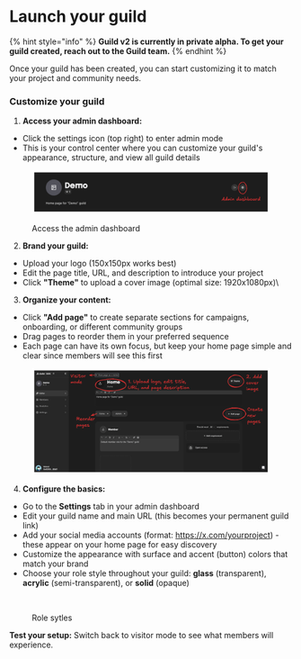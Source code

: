 # Launch your guild

{% hint style="info" %}
**Guild v2 is currently in private alpha. To get your guild created, reach out to the Guild team.**
{% endhint %}

Once your guild has been created, you can start customizing it to match your project and community needs.

### Customize your guild



1. **Access your admin dashboard:**

* Click the settings icon (top right) to enter admin mode
* This is your control center where you can customize your guild's appearance, structure, and view all guild details

<figure><img src="../.gitbook/assets/Admin dashboard.png" alt=""><figcaption><p>Access the admin dashboard </p></figcaption></figure>

2. **Brand your guild:**

* Upload your logo (150x150px works best)
* Edit the page title, URL, and description to introduce your project
* Click **"Theme"** to upload a cover image (optimal size: 1920x1080px)\


3. **Organize your content:**

* Click **"Add page"** to create separate sections for campaigns, onboarding, or different community groups
* Drag pages to reorder them in your preferred sequence
* Each page can have its own focus, but keep your home page simple and clear since members will see this first

<figure><img src="../.gitbook/assets/Admin editor (1).png" alt=""><figcaption></figcaption></figure>

4. **Configure the basics:**

* Go to the **Settings** tab in your admin dashboard
* Edit your guild name and main URL (this becomes your permanent guild link)
* Add your social media accounts (format: https://x.com/yourproject) - these appear on your home page for easy discovery
* Customize the appearance with surface and accent (button) colors that match your brand
* Choose your role style throughout your guild: **glass** (transparent), **acrylic** (semi-transparent), or **solid** (opaque)

<figure><img src="../.gitbook/assets/role styles.png" alt=""><figcaption><p>Role sytles</p></figcaption></figure>

**Test your setup:** Switch back to visitor mode to see what members will experience.
